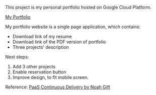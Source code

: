 This project is my personal portfolio hosted on Google Cloud Platform.

[My Portfolio](https://portfolio-267103.appspot.com)

My portfolio website is a single page application, which contains:
* Download link of my resume
* Download link of the PDF version of portfolio
* Three projects' description

Next steps:
1. Add 3 other projects
2. Enable reservation button
3. Improve design, to fit mobile screen.

Reference:
[PaaS Continuous Delivery by Noah Gift](https://github.com/noahgift/cloud-data-analysis-at-scale/blob/master/topics/paas-continuous-delivery.md)
